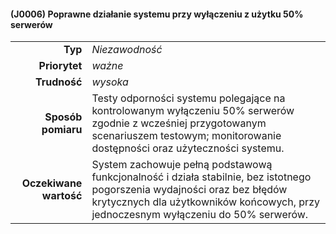 #### (J0006) Poprawne działanie systemu przy wyłączeniu z użytku 50% serwerów
|                   |                                                                                                                         |
| ----------------: | :---------------------------------------------------------------------------------------------------------------------- |
| **Typ** | *Niezawodność* |
| **Priorytet** | *ważne* |
| **Trudność** | *wysoka* |
| **Sposób pomiaru** | Testy odporności systemu polegające na kontrolowanym wyłączeniu 50% serwerów zgodnie z wcześniej przygotowanym scenariuszem testowym; monitorowanie dostępności oraz użyteczności systemu. |
| **Oczekiwane wartość** | System zachowuje pełną podstawową funkcjonalność i działa stabilnie, bez istotnego pogorszenia wydajności oraz bez błędów krytycznych dla użytkowników końcowych, przy jednoczesnym wyłączeniu do 50% serwerów. |
